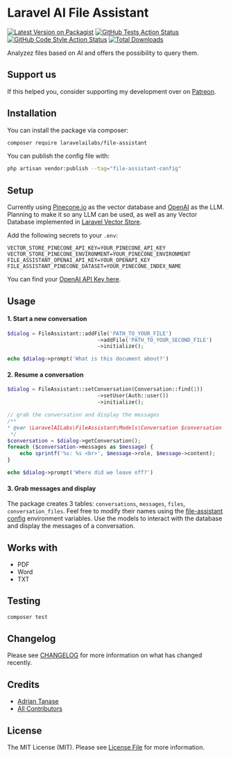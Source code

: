 # Laravel AI File Assistant

[![Latest Version on Packagist](https://img.shields.io/packagist/v/laravelailabs/file-assistant.svg?style=flat-square)](https://packagist.org/packages/laravelailabs/file-assistant)
[![GitHub Tests Action Status](https://img.shields.io/github/actions/workflow/status/laravelailabs/file-assistant/run-tests.yml?branch=main&label=tests&style=flat-square)](https://github.com/laravelailabs/file-assistant/actions?query=workflow%3Arun-tests+branch%3Amain)
[![GitHub Code Style Action Status](https://img.shields.io/github/actions/workflow/status/laravelailabs/file-assistant/fix-php-code-style-issues.yml?branch=main&label=code%20style&style=flat-square)](https://github.com/laravelailabs/file-assistant/actions?query=workflow%3A"Fix+PHP+code+style+issues"+branch%3Amain)
[![Total Downloads](https://img.shields.io/packagist/dt/laravelailabs/file-assistant.svg?style=flat-square)](https://packagist.org/packages/laravelailabs/file-assistant)

Analyzez files based on AI and offers the possibility to query them.

## Support us

If this helped you, consider supporting my development over on [Patreon](https://patreon.com/AdrianTanase443).

## Installation

You can install the package via composer:

```bash
composer require laravelailabs/file-assistant
```

You can publish the config file with:

```bash
php artisan vendor:publish --tag="file-assistant-config"
```

## Setup
Currently using [Pinecone.io](https://pinecone.io) as the vector database and [OpenAI](https://openai.com/) as the LLM. Planning to make it so any LLM can be used, as well as any Vector Database implemented in [Laravel Vector Store](adrianmtanase/laravel-vector-store).

Add the following secrets to your `.env`:

```dotenv
VECTOR_STORE_PINECONE_API_KEY=YOUR_PINECONE_API_KEY
VECTOR_STORE_PINECONE_ENVIRONMENT=YOUR_PINECONE_ENVIRONMENT
FILE_ASSISTANT_OPENAI_API_KEY=YOUR_OPENAPI_KEY
FILE_ASSISTANT_PINECONE_DATASET=YOUR_PINECONE_INDEX_NAME
```

You can find your [OpenAI API Key here](https://platform.openai.com/api-keys).

## Usage

#### 1. Start a new conversation
```php
$dialog = FileAssistant::addFile('PATH_TO_YOUR_FILE')
                             ->addFile('PATH_TO_YOUR_SECOND_FILE')
                             ->initialize();

echo $dialog->prompt('What is this document about?')
```

#### 2. Resume a conversation
```php
$dialog = FileAssistant::setConversation(Conversation::find(1))
                             ->setUser(Auth::user())
                             ->initialize();

// grab the conversation and display the messages
/**
* @var \LaravelAILabs\FileAssistant\Models\Conversation $conversation
 */
$conversation = $dialog->getConversation();
foreach ($conversation->messages as $message) {
    echo sprintf('%s: %s <br>', $message->role, $message->content);
}

echo $dialog->prompt('Where did we leave off?')
```

#### 3. Grab messages and display
The package creates 3 tables: `conversations`, `messages`, `files`, `conversation_files`. Feel free to modify their names using the [file-assistant config](https://github.com/LaravelAILabs/file-assistant/blob/main/config/file-assistant.php) environment variables. Use the models to interact with the database and display the messages of a conversation.

## Works with
- PDF
- Word
- TXT

## Testing

```bash
composer test
```

## Changelog

Please see [CHANGELOG](CHANGELOG.md) for more information on what has changed recently.

## Credits

- [Adrian Tanase](https://github.com/adrianmtanase)
- [All Contributors](../../contributors)

## License

The MIT License (MIT). Please see [License File](LICENSE.md) for more information.
